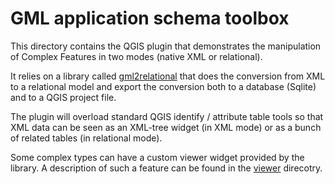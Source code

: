 GML application schema toolbox
==============================

This directory contains the QGIS plugin that demonstrates the manipulation of
Complex Features in two modes (native XML or relational).

It relies on a library called [gml2relational](gml2relational) that does the conversion
from XML to a relational model and export the conversion both to a database (Sqlite) and to a QGIS project file.

The plugin will overload standard QGIS identify / attribute table tools so that XML data can be
seen as an XML-tree widget (in XML mode) or as a bunch of related tables (in relational mode).

Some complex types can have a custom viewer widget provided by the library. A description of such
a feature can be found in the [viewer](viewers) direcotry.

